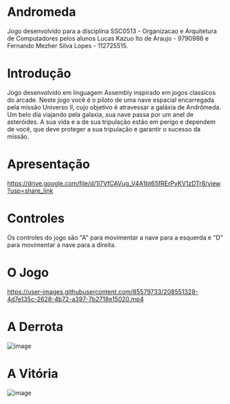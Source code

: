 # Andromeda
Jogo desenvolvido para a disciplina SSC0513 - Organizacao e Arquitetura de Computadores pelos alunos Lucas Kazuo Ito de Araujo - 9790986 e Fernando Mezher Silva Lopes - 112725515.

# Introdução
Jogo desenvolvido em linguagem Assembly inspirado em jogos classicos do arcade.
Neste jogo você é o piloto de uma nave espacial encarregada pela missão Universo II, cujo objetivo é atravessar a galáxia de Andrômeda. Um belo dia viajando pela galaxia, sua nave passa por um anel de asteróides. A sua vida e a de sua tripulação estão em perigo e dependem de você, que deve proteger a sua tripulação e garantir o sucesso da missão.

# Apresentação
https://drive.google.com/file/d/1l7VfCAVug_V4A1bt65fRErPyKV1zDTr8/view?usp=share_link

# Controles
Os controles do jogo são "A" para movimentar a nave para a esquerda e "D" para movimentar a nave para a direita.

# O Jogo
https://user-images.githubusercontent.com/85579733/208551328-4d7e135c-2628-4b72-a397-7b2718e15020.mp4

# A Derrota
![image](https://user-images.githubusercontent.com/85579733/208329261-abd20272-78b9-4cf9-b3ac-1e2bee7c5f36.png)

# A Vitória
![image](https://user-images.githubusercontent.com/85579733/208329568-3cc676d7-7f9a-435a-bfba-324b0072c8ff.png)

